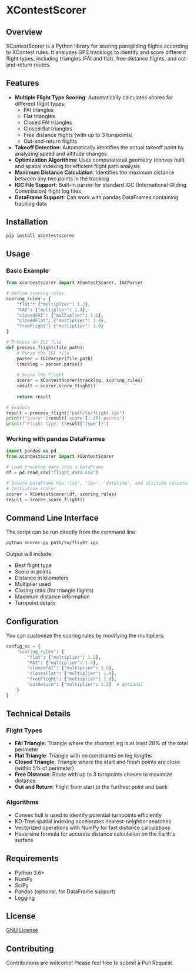 # XContestScorer

## Overview
XContestScorer is a Python library for scoring paragliding flights according to XContest rules. It analyzes GPS tracklogs to identify and score different flight types, including triangles (FAI and flat), free distance flights, and out-and-return routes.

## Features
- **Multiple Flight Type Scoring**: Automatically calculates scores for different flight types:
  - FAI triangles
  - Flat triangles
  - Closed FAI triangles
  - Closed flat triangles
  - Free distance flights (with up to 3 turnpoints)
  - Out-and-return flights
- **Takeoff Detection**: Automatically identifies the actual takeoff point by analyzing speed and altitude changes
- **Optimization Algorithms**: Uses computational geometry (convex hull) and spatial indexing for efficient flight path analysis
- **Maximum Distance Calculation**: Identifies the maximum distance between any two points in the tracklog
- **IGC File Support**: Built-in parser for standard IGC (International Gliding Commission) flight log files
- **DataFrame Support**: Can work with pandas DataFrames containing tracklog data

## Installation
```bash
pip install xcontestscorer
```

## Usage

### Basic Example
```python
from xcontestscorer import XContestScorer, IGCParser

# Define scoring rules
scoring_rules = {
    "flat": {"multiplier": 1.2},
    "FAI": {"multiplier": 1.4},
    "closedFAI": {"multiplier": 1.6},
    "closedFlat": {"multiplier": 1.4},
    "freeFlight": {"multiplier": 1.0}
}

# Process an IGC file
def process_flight(file_path):
    # Parse the IGC file
    parser = IGCParser(file_path)
    tracklog = parser.parse()
    
    # Score the flight
    scorer = XContestScorer(tracklog, scoring_rules)
    result = scorer.score_flight()
    
    return result

# Example
result = process_flight("path/to/flight.igc")
print(f"Score: {result['score']:.2f} points")
print(f"Flight type: {result['type']}")
```

### Working with pandas DataFrames
```python
import pandas as pd
from xcontestscorer import XContestScorer

# Load tracklog data into a DataFrame
df = pd.read_csv("flight_data.csv")

# Ensure DataFrame has 'lat', 'lon', 'datetime', and altitude columns
# Initialize scorer
scorer = XContestScorer(df, scoring_rules)
result = scorer.score_flight()
```

## Command Line Interface
The script can be run directly from the command line:

```bash
python scorer.py path/to/flight.igc
```

Output will include:
- Best flight type
- Score in points
- Distance in kilometers
- Multiplier used
- Closing ratio (for triangle flights)
- Maximum distance information
- Turnpoint details

## Configuration
You can customize the scoring rules by modifying the multipliers:

```python
config_xc = {
    "scoring_rules": {
        "flat": {"multiplier": 1.2},
        "FAI": {"multiplier": 1.4},
        "closedFAI": {"multiplier": 1.6},
        "closedFlat": {"multiplier": 1.4},
        "freeFlight": {"multiplier": 1.0},
        "outReturn": {"multiplier": 1.2}  # Optional
    }
}
```

## Technical Details

### Flight Types
- **FAI Triangle**: Triangle where the shortest leg is at least 28% of the total perimeter
- **Flat Triangle**: Triangle with no constraints on leg lengths
- **Closed Triangle**: Triangle where the start and finish points are close (within 5% of perimeter)
- **Free Distance**: Route with up to 3 turnpoints chosen to maximize distance
- **Out and Return**: Flight from start to the furthest point and back

### Algorithms
- Convex hull is used to identify potential turnpoints efficiently
- KD-Tree spatial indexing accelerates nearest-neighbor searches
- Vectorized operations with NumPy for fast distance calculations
- Haversine formula for accurate distance calculation on the Earth's surface

## Requirements
- Python 3.6+
- NumPy
- SciPy
- Pandas (optional, for DataFrame support)
- Logging

## License
[GNU License](LICENSE)

## Contributing
Contributions are welcome! Please feel free to submit a Pull Request.
